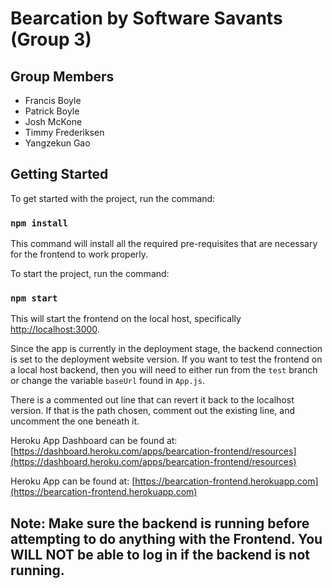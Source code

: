 # Bearcation by Software Savants (Group 3)

## Group Members 
- Francis Boyle
- Patrick Boyle
- Josh McKone
- Timmy Frederiksen
- Yangzekun Gao

## Getting Started

To get started with the project, run the command:

### `npm install`

This command will install all the required pre-requisites that are necessary for the frontend to work properly.

To start the project, run the command:

### `npm start`

This will start the frontend on the local host, specifically [http://localhost:3000](http://localhost:3000).

Since the app is currently in the deployment stage, the backend connection is set to the deployment website version. If you want to test the frontend on a local host backend, then you will need to either run from the `test` branch or change the variable `baseUrl` found in `App.js`.

There is a commented out line that can revert it back to the localhost version. If that is the path chosen, comment out the existing line, and uncomment the one beneath it.

Heroku App Dashboard can be found at: [https://dashboard.heroku.com/apps/bearcation-frontend/resources](https://dashboard.heroku.com/apps/bearcation-frontend/resources)

Heroku App can be found at: [https://bearcation-frontend.herokuapp.com](https://bearcation-frontend.herokuapp.com)

## **Note: Make sure the backend is running before attempting to do anything with the Frontend. You WILL NOT be able to log in if the backend is not running.**
